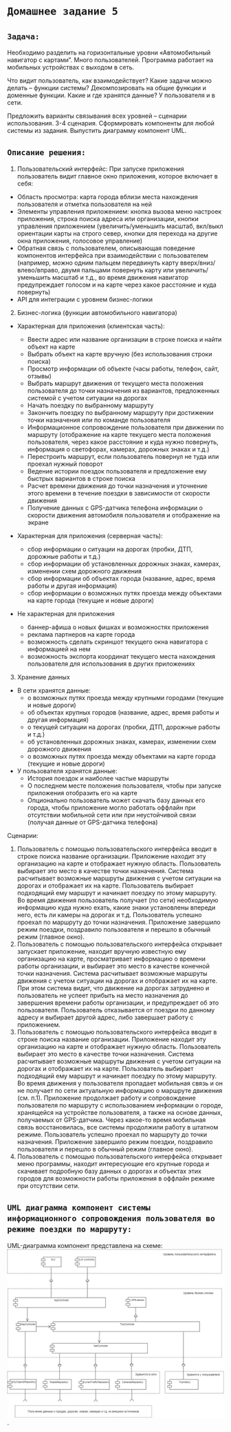 # `Домашнее задание 5`

## `Задача:`

Необходимо разделить на горизонтальные уровни «Автомобильный навигатор с картами”. 
Много пользователей. 
Программа работает на мобильных устройствах с выходом в сеть.

Что видит пользователь, как взаимодействует?
Какие задачи можно делать – функции системы? Декомпозировать на общие функции и доменные функции.
Какие и где хранятся данные? У пользователя и в сети.

Предложить варианты связывания всех уровней – сценарии использования. 3-4 сценария.
Сформировать компоненты для любой системы из задания. Выпустить диаграмму компонент UML.

## `Описание решения:`

1. Пользовательский интерфейс:
При запуске приложения пользователь видит главное окно приложения, которое включает в себя:
 * Область просмотра: карта города вблизи места нахождения пользователя и отметка пользователя на ней 
 * Элементы управления приложением: кнопка вызова меню настроек приложения, строка поиска адреса или организации, кнопки управления приложением (увеличить/уменьшить масштаб, вкл/выкл ориентации карты на строго север, кнопки для перехода на другие окна приложения, голосовое управление) 
 * Обратная связь с пользователем, описывающая поведение компонентов интерфейса при взаимодействии с пользователем (например, можно одним пальцем передвинуть карту вверх/вниз/влево/вправо, двумя пальцами повернуть карту или увеличить/уменьшить масштаб и т.д., во время движения навигатор предупреждает голосом и на карте через какое расстояние и куда повернуть)
 * API для интеграции с уровнем бизнес-логики

2. Бизнес-логика (функции автомобильного навигатора)
 
* Характерная для приложения (клиентская часть): 
  * Ввести адрес или название организации в строке поиска и найти объект на карте
  * Выбрать объект на карте вручную (без использования строки поиска)
  * Просмотр информации об объекте (часы работы, телефон, сайт, отзывы)
  * Выбрать маршрут движения от текущего места положения пользователя до точки назначения из вариантов, предложенных системой с учетом ситуации на дорогах
  * Начать поездку по выбранному маршруту
  * Закончить поездку по выбранному маршруту при достижении точки назначения или по команде пользователя
  * Информационное сопровождение пользователя при движении по маршруту (отображение на карте текущего места положения пользователя, через какое расстояние и куда нужно повернуть, информация о светофорах, камерах, дорожных знаках и т.д.)
  * Перестроить маршрут, если пользователь повернул не туда или проехал нужный поворот
  * Ведение истории поездок пользователя и предложение ему быстрых вариантов в строке поиска
  * Расчет времени движения до точки назначения и уточнение этого времени в течение поездки в зависимости от скорости движения
  * Получение данных с GPS-датчика телефона информации о скорости движения автомобиля пользователя и отображение на экране
* Характерная для приложения (серверная часть):
  * сбор информации о ситуации на дорогах (пробки, ДТП, дорожные работы и т.д.)
  * сбор информации об установленных дорожных знаках, камерах, изменении схем дорожного движения
  * сбор информации об объектах города (название, адрес, время работы и другая информация)
  * сбор информации о возможных путях проезда между объектами на карте города (текущие и новые дороги)

* Не характерная для приложения 
  * баннер-афиша о новых фишках и возможностях приложения
  * реклама партнеров на карте города
  * возможность сделать скриншот текущего окна навигатора с информацией на нем
  * возможность экспорта координат текущего места нахождения пользователя для использования в других приложениях 

3. Хранение данных
* В сети хранятся данные:
  * о возможных путях проезда между крупными городами (текущие и новые дороги)
  * об объектах крупных городов (название, адрес, время работы и другая информация)
  * о текущей ситуации на дорогах (пробки, ДТП, дорожные работы и т.д.)
  * об установленных дорожных знаках, камерах, изменении схем дорожного движения
  * о возможных путях проезда между объектами на карте города (текущие и новые дороги)
* У пользователя хранятся данные:
  * История поездок и наиболее частые маршруты
  * О последнем месте положения пользователя, чтобы при запуске приложения отобразить его на карте
  * Опционально пользователь может скачать базу данных его города, чтобы приложение могло работать оффлайн при отсутствии мобильной сети или при неустойчивой связи (получая данные от GPS-датчика телефона)

Сценарии:
1. Пользователь с помощью пользовательского интерфейса вводит в строке поиска название организации. Приложение находит эту организацию на карте и отображает нужную область. Пользователь выбирает это место в качестве точки назначения. Система расчитывает возможные маршруты движения с учетом ситуации на дорогах и отображает их на карте. Пользователь выбирает подходящий ему маршрут и начинает поездку по этому маршруту. Во время движения пользователь получает (по сети) необходимую информацию куда нужно ехать, какие знаки установлены впереди него, есть ли камеры на дорогах и т.д. Пользователь успешно проехал по маршруту до точки назначения. Приложение завершило режим поездки, поздравило пользователя и перешло в обычный режим (главное окно).
2. Пользователь с помощью пользовательского интерфейса открывает запускает приложение, находит вручную известную ему организацию на карте, просматривает информацию о времени работы организации, и выбирает это место в качестве конечной точки назначения. Система расчитывает возможные маршруты движения с учетом ситуации на дорогах и отображает их на карте. При этом система видит, что движение на дорогах затруднено и пользователь не успеет прибыть на место назначения до завершения времени работы организации, и предупреждает об это пользователя. Пользователь отказывается от поездки по данному адресу и выбирает другой адрес, либо завершает работу с приложением.
3. Пользователь с помощью пользовательского интерфейса вводит в строке поиска название организации. Приложение находит эту организацию на карте и отображает нужную область. Пользователь выбирает это место в качестве точки назначения. Система расчитывает возможные маршруты движения с учетом ситуации на дорогах и отображает их на карте. Пользователь выбирает подходящий ему маршрут и начинает поездку по этому маршруту. Во время движения у пользователя пропадает мобильная связь и он не получает по сети актуальную информацию о маршруте движения (см. п.1). Приложение продолжает работу и сопровождение пользователя по маршруту с использованием информации о городе, хранящейся на устройстве пользователя, а также на основе данных, получаемых от GPS-датчика. Через какое-то время мобильная связь восстановилась, все системы продолжили работу в штатном режиме. Пользователь успешно проехал по маршруту до точки назначения. Приложение завершило режим поездки, поздравило пользователя и перешло в обычный режим (главное окно).
4. Пользователь с помощью пользовательского интерфейса открывает меню программы, находит интересующие его крупные города и скачивает подробную базу данных о дорогах и объектах этих городов для возможности работы приложения в оффлайн режиме при отсутствии сети.

## `UML диаграмма компонент системы информационного сопровождения пользователя во режиме поездки по маршруту:`
UML-диаграмма компонент представлена на схеме:
![UML-diagram](UML-diagram.jpg).